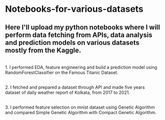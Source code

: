 # Notebooks-for-various-datasets
## Here I'll upload my python notebooks where I will perform data fetching from APIs, data analysis and prediction models on various datasets mostly from the Kaggle.
<br>1. I performed EDA, feature engineering and build a prediction model using RandomForestClassifier on the Famous Titanic Dataset.

<br>2. I fetched and prepared a dataset through API and made five years dataset of daily weather report of Kolkata, from 2017 to 2021.

<br>3. I performed feature selection on mnist dataset using Genetic Algorithm and compared Simple Genetic Algorithm with Compact Genetic Algorithm.
